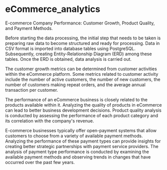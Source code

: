 # eCommerce_analytics
E-commerce Company Performance: Customer Growth, Product Quality, and Payment Methods.

Before starting the data processing, the initial step that needs to be taken is preparing raw data to become structured and ready for processing. Data in CSV format is imported into database tables using PostgreSQL. Subsequently, creating Entity-Relationship Diagram (ERD) among these tables. Once the ERD is obtained, data analysis is carried out.

The customer growth metrics can be determined from customer activities within the eCommerce platform. Some metrics related to customer activity include the number of active customers, the number of new customers, the number of customers making repeat orders, and the average annual transaction per customer.

The performance of an eCommerce business is closely related to the products available within it. Analyzing the quality of products in eCommerce can lead to better business development decisions. Product quality analysis is conducted by assessing the performance of each product category and its correlation with the company's revenue.

E-commerce businesses typically offer open-payment systems that allow customers to choose from a variety of available payment methods. Analyzing the performance of these payment types can provide insights for creating better strategic partnerships with payment service providers. The analysis of payment type performance is conducted by examining the available payment methods and observing trends in changes that have occurred over the past few years.
